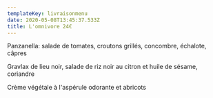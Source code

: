 ```yaml
---
templateKey: livraisonmenu
date: 2020-05-08T13:45:37.533Z
title: L'omnivore 24€
---
```

Panzanella: salade de tomates, croutons grillés, concombre, échalote, câpres

Gravlax de lieu noir, salade de riz noir au citron et huile de sésame, coriandre

Crème végétale à l'aspérule odorante et abricots